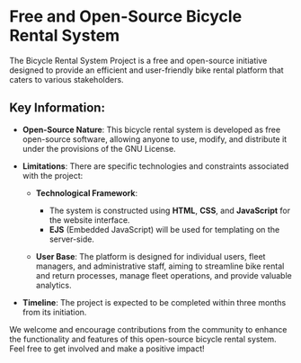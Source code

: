 # Free and Open-Source Bicycle Rental System

The Bicycle Rental System Project is a free and open-source initiative designed to provide an efficient and user-friendly bike rental platform that caters to various stakeholders.

## Key Information:

- **Open-Source Nature**: This bicycle rental system is developed as free open-source software, allowing anyone to use, modify, and distribute it under the provisions of the GNU License.

- **Limitations**: There are specific technologies and constraints associated with the project:
  
  - **Technological Framework**: 
    - The system is constructed using **HTML**, **CSS**, and **JavaScript** for the website interface. 
    - **EJS** (Embedded JavaScript) will be used for templating on the server-side.

  - **User Base**: The platform is designed for individual users, fleet managers, and administrative staff, aiming to streamline bike rental and return processes, manage fleet operations, and provide valuable analytics.

- **Timeline**: The project is expected to be completed within three months from its initiation.

We welcome and encourage contributions from the community to enhance the functionality and features of this open-source bicycle rental system. Feel free to get involved and make a positive impact!
